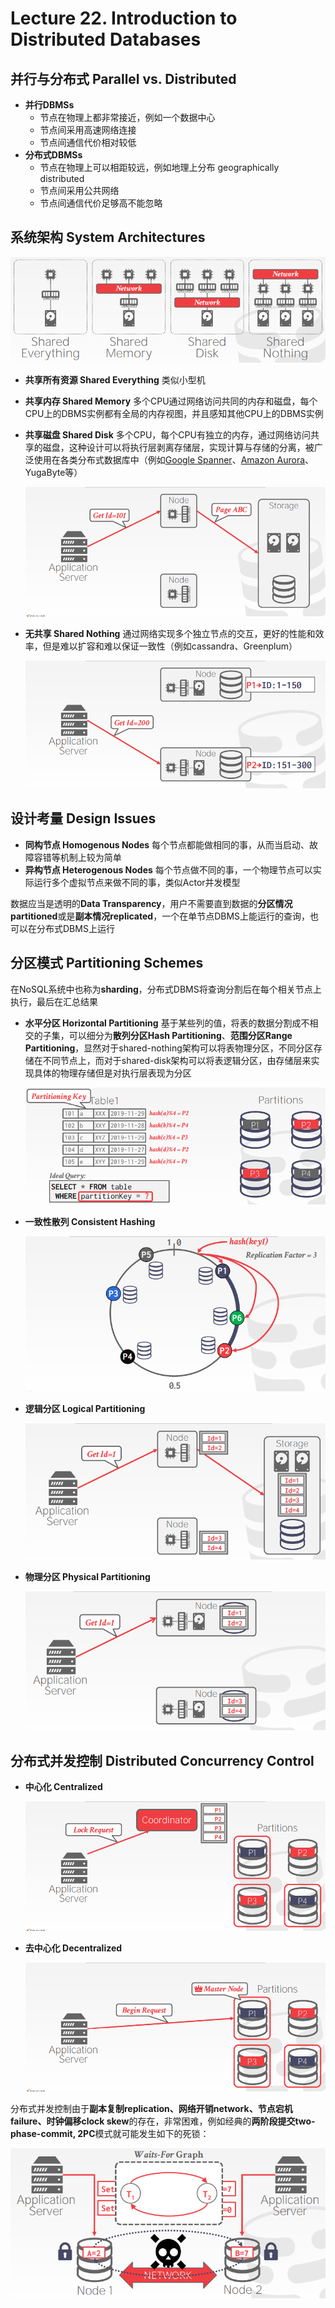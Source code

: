 # Lecture 22. Introduction to Distributed Databases

## 并行与分布式 Parallel vs. Distributed

- **并行DBMSs**
  - 节点在物理上都非常接近，例如一个数据中心
  - 节点间采用高速网络连接
  - 节点间通信代价相对较低
- **分布式DBMSs**
  - 节点在物理上可以相距较远，例如地理上分布 geographically distributed
  - 节点间采用公共网络
  - 节点间通信代价足够高不能忽略

## 系统架构 System Architectures

![22.1](images/22.1.png)

- **共享所有资源 Shared Everything**
  类似小型机
- **共享内存 Shared Memory**
  多个CPU通过网络访问共同的内存和磁盘，每个CPU上的DBMS实例都有全局的内存视图，并且感知其他CPU上的DBMS实例
- **共享磁盘 Shared Disk**
  多个CPU，每个CPU有独立的内存，通过网络访问共享的磁盘，这种设计可以将执行层剥离存储层，实现计算与存储的分离，被广泛使用在各类分布式数据库中（例如[Google Spanner](https://github.com/JasonYuchen/notes/blob/master/mit6.824/13.Spanner.md)、[Amazon Aurora](https://github.com/JasonYuchen/notes/blob/master/mit6.824/10.Aurora.md)、YugaByte等）
  
  ![22.2](images/22.2.gif)

- **无共享 Shared Nothing**
  通过网络实现多个独立节点的交互，更好的性能和效率，但是难以扩容和难以保证一致性（例如cassandra、Greenplum）

  ![22.3](images/22.3.gif)

## 设计考量 Design Issues

- **同构节点 Homogenous Nodes**
  每个节点都能做相同的事，从而当启动、故障容错等机制上较为简单
- **异构节点 Heterogenous Nodes**
  每个节点做不同的事，一个物理节点可以实际运行多个虚拟节点来做不同的事，类似Actor并发模型

数据应当是透明的**Data Transparency**，用户不需要直到数据的**分区情况partitioned**或是**副本情况replicated**，一个在单节点DBMS上能运行的查询，也可以在分布式DBMS上运行

## 分区模式 Partitioning Schemes

在NoSQL系统中也称为**sharding**，分布式DBMS将查询分割后在每个相关节点上执行，最后在汇总结果

- **水平分区 Horizontal Partitioning**
  基于某些列的值，将表的数据分割成不相交的子集，可以细分为**散列分区Hash Partitioning**、**范围分区Range Partitioning**，显然对于shared-nothing架构可以将表物理分区，不同分区存储在不同节点上，而对于shared-disk架构可以将表逻辑分区，由存储层来实现具体的物理存储但是对执行层表现为分区

  ![22.4](images/22.4.png)

- **一致性散列 Consistent Hashing**
  
  ![22.5](images/22.5.png)

- **逻辑分区 Logical Partitioning**

  ![22.6](images/22.6.png)

- **物理分区 Physical Partitioning**

  ![22.7](images/22.7.png)

## 分布式并发控制 Distributed Concurrency Control

- **中心化 Centralized**
  
  ![22.8](images/22.8.gif)

- **去中心化 Decentralized**
  
  ![22.9](images/22.9.gif)

分布式并发控制由于**副本复制replication、网络开销network、节点宕机failure、时钟偏移clock skew**的存在，非常困难，例如经典的**两阶段提交two-phase-commit, 2PC**模式就可能发生如下的死锁：

![22.10](images/22.10.png)
